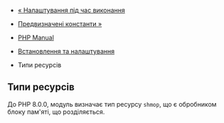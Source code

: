 - [« Налаштування під час виконання](shmop.configuration.md)
- [Предвизначені константи »](shmop.constants.md)

- [PHP Manual](index.md)
- [Встановлення та налаштування](shmop.setup.md)
- Типи ресурсів

## Типи ресурсів

До PHP 8.0.0, модуль визначає тип ресурсу `shmop`, що є обробником
блоку пам'яті, що розділяється.
